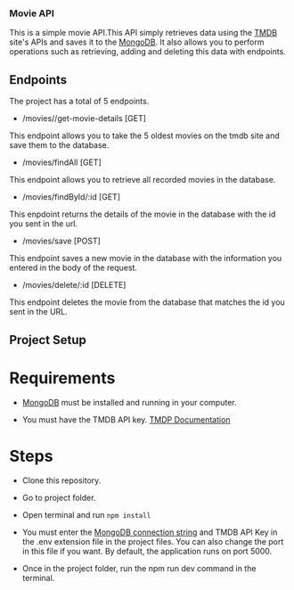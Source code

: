 ### Movie API

This is a simple movie API.This API simply retrieves data using the [TMDB](https://www.themoviedb.org) site's APIs and saves it to the [MongoDB](https://www.mongodb.com/). It also allows you to perform operations such as retrieving, adding and deleting this data with endpoints.

## Endpoints

The project has a total of 5 endpoints.

- /movies//get-movie-details [GET]

This endpoint allows you to take the 5 oldest movies on the tmdb site and save them to the database.

- /movies/findAll [GET]

This endpoint allows you to retrieve all recorded movies in the database.

- /movies/findById/:id [GET]

This enpdoint returns the details of the movie in the database with the id you sent in the url.

- /movies/save [POST]

This endpoint saves a new movie in the database with the information you entered in the body of the request.

- /movies/delete/:id [DELETE]

This endpoint deletes the movie from the database that matches the id you sent in the URL.

## Project Setup

# Requirements

- [MongoDB](https://www.mongodb.com/) must be installed and running in your computer.

- You must have the TMDB API key. [TMDP Documentation](https://developer.themoviedb.org/docs)

# Steps

- Clone this repository.

- Go to project folder.

- Open terminal and run `npm install`

- You must enter the [MongoDB connection string](https://www.mongodb.com/basics/mongodb-connection-string#:~:text=How%20to%20get%20your%20MongoDB,connection%20string%20for%20your%20cluster.) and TMDB API Key in the .env extension file in the project files. You can also change the port in this file if you want. By default, the application runs on port 5000.

- Once in the project folder, run the npm run dev command in the terminal.

